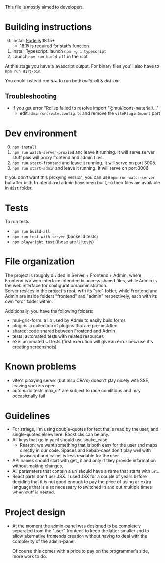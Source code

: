 This file is mostly aimed to developers.

# Building instructions

0. Install [Node.js](https://nodejs.org/) 18.15+
   - 18.15 is required for statfs function 
1. Install Typescript: launch `npm -g i typescript`
3. Launch `npm run build-all` in the root

At this stage you have a javascript output. For binary files you'll also have to `npm run dist-bin`.

You could instead run *dist* to run both *build-all* & *dist-bin*.

## Troubleshooting

- If you get error "Rollup failed to resolve import "@mui/icons-material/..."
  - edit `admin/src/vite.config.ts` and remove the `vitePluginImport` part

# Dev environment

0. `npm install`
1. `npm run watch-server-proxied` and leave it running. It will serve server stuff plus will proxy frontend and admin files.
2. `npm run start-frontend` and leave it running. It will serve on port 3005.
3. `npm run start-admin` and leave it running. It will serve on port 3006

If you don't want this proxying version, you can use `npm run watch-server` but after both frontend and admin have
been built, so their files are available in `dist` folder.

# Tests

To run tests
- `npm run build-all`
- `npm run test-with-server` (backend tests)
- `npx playwright test` (these are UI tests)

# File organization

The project is roughly divided in Server + Frontend + Admin, where Frontend is a web interface intended to access
shared files, while Admin is the web interface for configuration/administration.  
Server resides in the project's root, with its "src" folder, while Frontend and Admin are inside folders "frontend"
and "admin" respectively, each with its own "src" folder within. 

Additionally, you have the following folders:
- mui-grid-form: a lib used by Admin to easily build forms  
- plugins: a collection of plugins that are pre-installed 
- shared: code shared between Frontend and Admin
- tests: automated tests with related resources
- e2e: automated UI tests (first execution will give an error because it's creating screenshots)

# Known problems
- vite's proxying server (but also CRA's) doesn't play nicely with SSE, leaving sockets open
- automatic tests max_dl* are subject to race conditions and may occasionally fail

# Guidelines

- For strings, I'm using double-quotes for text that's read by the user, and single-quotes elsewhere. Backticks can be any. 
- All keys that go in yaml should use snake_case.
  - Reason: we want something that is both easy for the user and maps directly in our code.
    Spaces and kebab-case don't play well with javascript and camel is less readable for the user.
- API names should start with get_ if and only if they provide information without making changes.
- All parameters that contain a *uri* should have a name that starts with `uri`.
- React parts don't use JSX. I used JSX for a couple of years before deciding that it is not good enough to pay the
  price of using an extra language that is also necessary to switched in and out multiple times when stuff is nested.  

# Project design

- At the moment the admin-panel was designed to be completely separated from the "user" frontend 
  to keep the latter smaller and to allow alternative frontends creation without having to deal with
  the complexity of the admin-panel.

  Of course this comes with a price to pay on the programmer's side, more work to do.
